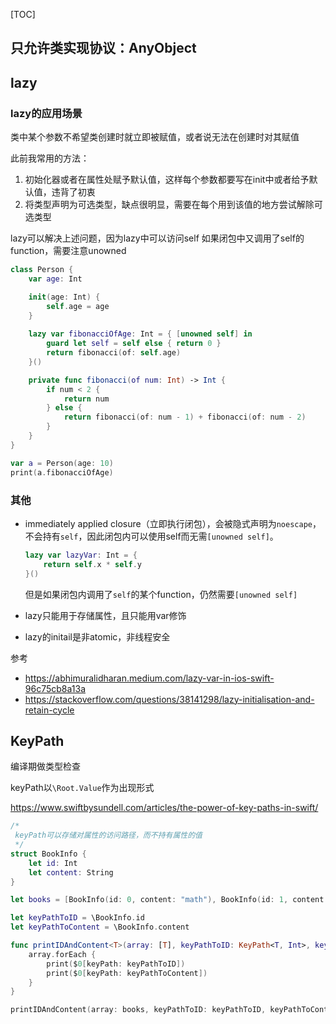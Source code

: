 [TOC]

## 只允许类实现协议：AnyObject

## lazy

### lazy的应用场景

类中某个参数不希望类创建时就立即被赋值，或者说无法在创建时对其赋值

此前我常用的方法：

1. 初始化器或者在属性处赋予默认值，这样每个参数都要写在init中或者给予默认值，违背了初衷
2. 将类型声明为可选类型，缺点很明显，需要在每个用到该值的地方尝试解除可选类型

lazy可以解决上述问题，因为lazy中可以访问self
如果闭包中又调用了self的function，需要注意unowned

```swift
class Person {
    var age: Int

    init(age: Int) {
        self.age = age
    }
  
    lazy var fibonacciOfAge: Int = { [unowned self] in
        guard let self = self else { return 0 }
        return fibonacci(of: self.age)
    }()

    private func fibonacci(of num: Int) -> Int {
        if num < 2 {
            return num
        } else {
            return fibonacci(of: num - 1) + fibonacci(of: num - 2)
        }
    }
}

var a = Person(age: 10)
print(a.fibonacciOfAge)
```

### 其他

- immediately applied closure（立即执行闭包），会被隐式声明为`noescape`，不会持有`self`，因此闭包内可以使用self而无需`[unowned self]`。

  ```swift
  lazy var lazyVar: Int = { 
      return self.x * self.y
  }()
  ```

  但是如果闭包内调用了`self`的某个function，仍然需要`[unowned self]`

- lazy只能用于存储属性，且只能用var修饰

- lazy的initail是非atomic，非线程安全

参考

- https://abhimuralidharan.medium.com/lazy-var-in-ios-swift-96c75cb8a13a
- https://stackoverflow.com/questions/38141298/lazy-initialisation-and-retain-cycle

## KeyPath

编译期做类型检查

keyPath以`\Root.Value`作为出现形式

https://www.swiftbysundell.com/articles/the-power-of-key-paths-in-swift/

```swift
/*
 keyPath可以存储对属性的访问路径，而不持有属性的值
 */
struct BookInfo {
    let id: Int
    let content: String
}

let books = [BookInfo(id: 0, content: "math"), BookInfo(id: 1, content: "chinese"), BookInfo(id: 2, content: "english")]

let keyPathToID = \BookInfo.id
let keyPathToContent = \BookInfo.content

func printIDAndContent<T>(array: [T], keyPathToID: KeyPath<T, Int>, keyPathToContent: KeyPath<T, String>) {
    array.forEach {
        print($0[keyPath: keyPathToID])
        print($0[keyPath: keyPathToContent])
    }
}

printIDAndContent(array: books, keyPathToID: keyPathToID, keyPathToContent: keyPathToContent)

```

